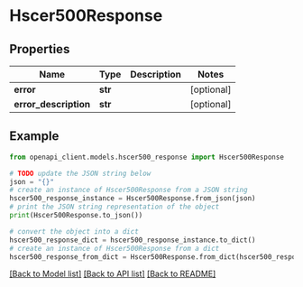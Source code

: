 # Hscer500Response


## Properties

Name | Type | Description | Notes
------------ | ------------- | ------------- | -------------
**error** | **str** |  | [optional] 
**error_description** | **str** |  | [optional] 

## Example

```python
from openapi_client.models.hscer500_response import Hscer500Response

# TODO update the JSON string below
json = "{}"
# create an instance of Hscer500Response from a JSON string
hscer500_response_instance = Hscer500Response.from_json(json)
# print the JSON string representation of the object
print(Hscer500Response.to_json())

# convert the object into a dict
hscer500_response_dict = hscer500_response_instance.to_dict()
# create an instance of Hscer500Response from a dict
hscer500_response_from_dict = Hscer500Response.from_dict(hscer500_response_dict)
```
[[Back to Model list]](../README.md#documentation-for-models) [[Back to API list]](../README.md#documentation-for-api-endpoints) [[Back to README]](../README.md)



